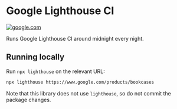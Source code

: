 # Google Lighthouse CI

[![google.com](https://github.com/jonathanong/google-lighthouse-ci/workflows/google.com/badge.svg?event=schedule)](https://github.com/jonathanong/google-lighthouse-ci/actions?query=workflow%3Agoogle.com+branch%3Amaster)

Runs Google Lighthouse CI around midnight every night.

## Running locally

Run `npx lighthouse` on the relevant URL:

```zsh
npx lighthouse https://www.google.com/products/bookcases
```

Note that this library does not use `lighthouse`, so do not commit the package changes.
